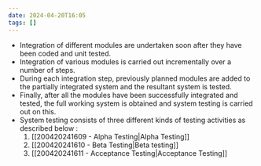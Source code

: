 ```yaml
---
date: 2024-04-20T16:05
tags: []
---
```

- Integration of different modules are undertaken soon after they have been coded and unit tested. 
- Integration of various modules is carried out incrementally over a number of steps. 
- During each integration step, previously planned modules are added to the partially integrated system and the resultant system is tested. 
- Finally, after all the modules have been successfully integrated and tested, the full working system is obtained and system testing is carried out on this. 
- System testing consists of three different kinds of testing activities as described below : 
	1. [[200420241609 - Alpha Testing|Alpha Testing]]
	2. [[200420241610 - Beta Testing|Beta testing]]
	3. [[200420241611 - Acceptance Testing|Acceptance Testing]]